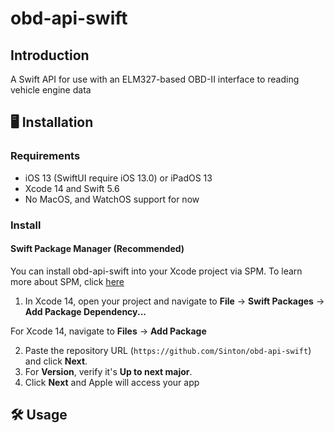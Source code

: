 # obd-api-swift

## Introduction
A Swift API for use with an ELM327-based OBD-II interface to reading vehicle engine data

## 🖥️ Installation
### Requirements
* iOS 13 (SwiftUI require iOS 13.0) or iPadOS 13
* Xcode 14 and Swift 5.6
* No MacOS, and WatchOS support for now

### Install
#### Swift Package Manager (Recommended)
You can install obd-api-swift into your Xcode project via SPM. 
To learn more about SPM, click [here](https://swift.org/package-manager/)
1. In Xcode 14, open your project and navigate to **File** → **Swift Packages** → **Add Package Dependency...**

For Xcode 14, navigate to **Files** → **Add Package**

2. Paste the repository URL (`https://github.com/Sinton/obd-api-swift`) and click **Next**.
3. For **Version**, verify it's **Up to next major**.
4. Click **Next** and Apple will access your app 

## 🛠️ Usage

